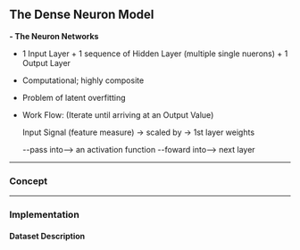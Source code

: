 ## The Dense Neuron Model

**- The Neuron Networks**
* 1 Input Layer + 1 sequence of Hidden Layer (multiple single nuerons) + 1 Output Layer
* Computational; highly composite
* Problem of latent overfitting
* Work Flow: (Iterate until arriving at an Output Value)

    Input Signal (feature measure) $\to$ scaled by $\to$ 1st layer weights
    
    --pass into--> an activation function --foward into--> next layer
   


---
### **Concept**



---

### **Implementation**

#### **Dataset Description**